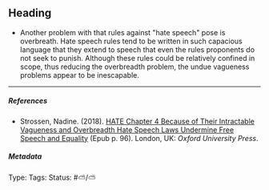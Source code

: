 ## Heading

* Another problem with that rules against "hate speech" pose is overbreath. Hate speech rules tend to be written in such capacious language that they extend to speech that even the rules proponents do not seek to punish. Although these rules could be relatively confined in scope, thus reducing the overbreadth problem, the undue vagueness problems appear to be inescapable.

---

##### References

* Strossen, Nadine. (2018). [HATE Chapter 4 Because of Their Intractable Vagueness and Overbreadth Hate Speech Laws Undermine Free Speech and Equality](HATE%20Chapter%204%20Because%20of%20Their%20Intractable%20Vagueness%20and%20Overbreadth%20Hate%20Speech%20Laws%20Undermine%20Free%20Speech%20and%20Equality.md) (Epub p. 96). London, UK:  *Oxford University Press*.

##### Metadata

Type: 
Tags:
Status: #⛅️/⛅️
